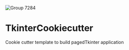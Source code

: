 ![Group 7284](https://user-images.githubusercontent.com/22007192/132085506-789ae19c-95c7-48ff-974c-09a0c222bade.png)
# TkinterCookiecutter
Cookie cutter template to build pagedTkinter application
